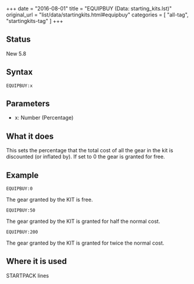 +++
date = "2016-08-01"
title = "EQUIPBUY (Data: starting_kits.lst)"
original_url = "list/data/startingkits.html#equipbuy"
categories = [ "all-tag", "startingkits-tag" ]
+++

## Status

New 5.8

## Syntax

`EQUIPBUY:x`

## Parameters

-   x: Number (Percentage)



What it does
------------

This sets the percentage that the total cost of all the gear in the kit
is discounted (or inflated by). If set to 0 the gear is granted for
free.

Example
-------

`EQUIPBUY:0`

The gear granted by the KIT is free.

`EQUIPBUY:50`

The gear granted by the KIT is granted for half the normal cost.

`EQUIPBUY:200`

The gear granted by the KIT is granted for twice the normal cost.

Where it is used
----------------

STARTPACK lines


